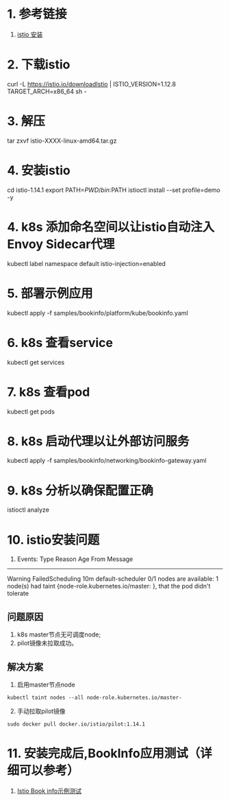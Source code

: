 # 1. 参考链接
1. [istio 安装](https://istio.io/latest/docs/setup/getting-started/#download)

# 2. 下载istio
curl -L https://istio.io/downloadIstio | ISTIO_VERSION=1.12.8 TARGET_ARCH=x86_64 sh -

# 3. 解压
tar zxvf istio-XXXX-linux-amd64.tar.gz

# 4. 安装istio
cd istio-1.14.1
export PATH=$PWD/bin:$PATH
istioctl install --set profile=demo -y

# 4. k8s 添加命名空间以让istio自动注入Envoy Sidecar代理
kubectl label namespace default istio-injection=enabled

# 5. 部署示例应用
kubectl apply -f samples/bookinfo/platform/kube/bookinfo.yaml

# 6. k8s 查看service
kubectl get services

# 7. k8s 查看pod
kubectl get pods

# 8. k8s 启动代理以让外部访问服务
kubectl apply -f samples/bookinfo/networking/bookinfo-gateway.yaml

# 9. k8s 分析以确保配置正确
istioctl analyze


# 10. istio安装问题
1. Events:
   Type     Reason            Age   From               Message
  ----     ------            ----  ----               -------
Warning  FailedScheduling  10m   default-scheduler  0/1 nodes are available: 1 node(s) had taint {node-role.kubernetes.io/master: }, that the pod didn't tolerate
## 问题原因
1. k8s master节点无可调度node;
2. pilot镜像未拉取成功。
## 解决方案
1. 启用master节点node
```shell
kubectl taint nodes --all node-role.kubernetes.io/master-
```
2. 手动拉取pilot镜像
```shell
sudo docker pull docker.io/istio/pilot:1.14.1
```

# 11. 安装完成后,BookInfo应用测试（详细可以参考）
1. [Istio Book info示例测试](https://istio.io/latest/docs/examples/)